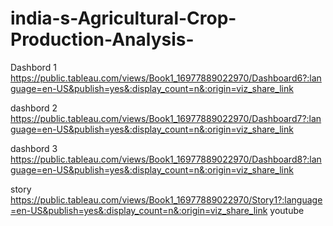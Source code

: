 # india-s-Agricultural-Crop-Production-Analysis-
Dashbord 1
https://public.tableau.com/views/Book1_16977889022970/Dashboard6?:language=en-US&publish=yes&:display_count=n&:origin=viz_share_link

dashbord 2
https://public.tableau.com/views/Book1_16977889022970/Dashboard7?:language=en-US&publish=yes&:display_count=n&:origin=viz_share_link

dashbord 3
https://public.tableau.com/views/Book1_16977889022970/Dashboard8?:language=en-US&publish=yes&:display_count=n&:origin=viz_share_link

story 
   https://public.tableau.com/views/Book1_16977889022970/Story1?:language=en-US&publish=yes&:display_count=n&:origin=viz_share_link
   youtube 
